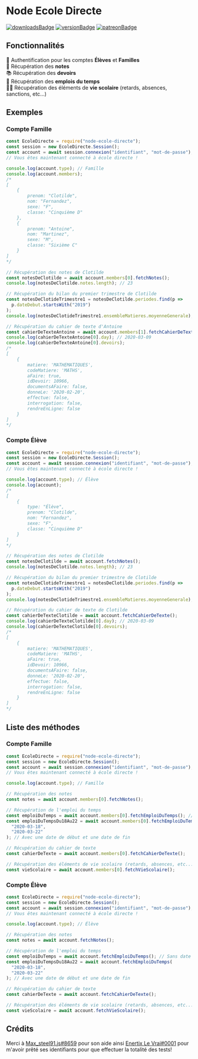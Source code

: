# Node Ecole Directe

[![downloadsBadge](https://img.shields.io/npm/dt/node-ecole-directe?style=for-the-badge)](https://npmjs.com/node-ecole-directe)
[![versionBadge](https://img.shields.io/npm/v/node-ecole-directe?style=for-the-badge)](https://npmjs.com/node-ecole-directe)
[![patreonBadge](https://img.shields.io/endpoint.svg?url=https%3A%2F%2Fshieldsio-patreon.herokuapp.com%2FAndroz2091%2Fpledges&style=for-the-badge)](https://patreon.com/Androz2091)

## Fonctionnalités

🔐 Authentification pour les comptes **Élèves** et **Familles**  
📑 Récupération des **notes**  
📚 Récupération des **devoirs**  
📅 Récupération des **emplois du temps**  
🏃🏽 Récupération des éléments de **vie scolaire** (retards, absences, sanctions, etc...)

## Exemples

### Compte Famille

```js
const EcoleDirecte = require("node-ecole-directe");
const session = new EcoleDirecte.Session();
const account = await session.connexion("identifiant", "mot-de-passe");
// Vous êtes maintenant connecté à école directe !

console.log(account.type); // Famille
console.log(account.members);
/*
[
    {
        prenom: "Clotilde",
        nom: "Fernandez",
        sexe: "F",
        classe: "Cinquième D"
    },
    {
        prenom: "Antoine",
        nom: "Martinez",
        sexe: "M",
        classe: "Sixième C"
    }
]
*/

// Récupération des notes de Clotilde
const notesDeClotilde = await account.members[0].fetchNotes();
console.log(notesDeClotilde.notes.length); // 23

// Récupération du bilan du premier trimestre de Clotilde
const notesDeClotideTrimestre1 = notesDeClotilde.periodes.find(p =>
  p.dateDebut.startsWith("2019")
);
console.log(notesDeClotideTrimestre1.ensembleMatieres.moyenneGenerale); // 18

// Récupération du cahier de texte d'Antoine
const cahierDeTexteAntoine = await account.members[1].fetchCahierDeTexte();
console.log(cahierDeTexteAntoine[0].day); // 2020-03-09
console.log(cahierDeTexteAntoine[0].devoirs);
/*
[
    {
        matiere: 'MATHEMATIQUES',
        codeMatiere: 'MATHS',
        aFaire: true,
        idDevoir: 10966,
        documentsAFaire: false,
        donneLe: '2020-02-20',
        effectue: false,
        interrogation: false,
        rendreEnLigne: false
    }
]
*/
```

### Compte Élève

```js
const EcoleDirecte = require("node-ecole-directe");
const session = new EcoleDirecte.Session();
const account = await session.connexion("identifiant", "mot-de-passe");
// Vous êtes maintenant connecté à école directe !

console.log(account.type); // Élève
console.log(account);
/*
[
    {
        type: "Élève",
        prenom: "Clotilde",
        nom: "Fernandez",
        sexe: "F",
        classe: "Cinquième D"
    }
]
*/

// Récupération des notes de Clotilde
const notesDeClotilde = await account.fetchNotes();
console.log(notesDeClotilde.notes.length); // 23

// Récupération du bilan du premier trimestre de Clotilde
const notesDeClotideTrimestre1 = notesDeClotilde.periodes.find(p =>
  p.dateDebut.startsWith("2019")
);
console.log(notesDeClotideTrimestre1.ensembleMatieres.moyenneGenerale); // 18

// Récupération du cahier de texte de Clotilde
const cahierDeTexteClotilde = await account.fetchCahierDeTexte();
console.log(cahierDeTexteClotilde[0].day); // 2020-03-09
console.log(cahierDeTexteClotilde[0].devoirs);
/*
[
    {
        matiere: 'MATHEMATIQUES',
        codeMatiere: 'MATHS',
        aFaire: true,
        idDevoir: 10966,
        documentsAFaire: false,
        donneLe: '2020-02-20',
        effectue: false,
        interrogation: false,
        rendreEnLigne: false
    }
]
*/
```

## Liste des méthodes

### Compte Famille

```js
const EcoleDirecte = require("node-ecole-directe");
const session = new EcoleDirecte.Session();
const account = await session.connexion("identifiant", "mot-de-passe");
// Vous êtes maintenant connecté à école directe !

console.log(account.type); // Famille

// Récupération des notes
const notes = await account.members[0].fetchNotes();

// Récupération de l'emploi du temps
const emploiDuTemps = await account.members[0].fetchEmploiDuTemps(); // Sans date spécifiée
const emploiDuTempsDu18Au22 = await account.members[0].fetchEmploiDuTemps(
  "2020-03-18",
  "2020-03-22"
); // Avec une date de début et une date de fin

// Récupération du cahier de texte
const cahierDeTexte = await account.members[0].fetchCahierDeTexte();

// Récupération des éléments de vie scolaire (retards, absences, etc...)
const vieScolaire = await account.members[0].fetchVieScolaire();
```

### Compte Élève

```js
const EcoleDirecte = require("node-ecole-directe");
const session = new EcoleDirecte.Session();
const account = await session.connexion("identifiant", "mot-de-passe");
// Vous êtes maintenant connecté à école directe !

console.log(account.type); // Élève

// Récupération des notes
const notes = await account.fetchNotes();

// Récupération de l'emploi du temps
const emploiDuTemps = await account.fetchEmploiDuTemps(); // Sans date spécifiée
const emploiDuTempsDu18Au22 = await account.fetchEmploiDuTemps(
  "2020-03-18",
  "2020-03-22"
); // Avec une date de début et une date de fin

// Récupération du cahier de texte
const cahierDeTexte = await account.fetchCahierDeTexte();

// Récupération des éléments de vie scolaire (retards, absences, etc...)
const vieScolaire = await account.fetchVieScolaire();
```

## Crédits

Merci à [Max_steel91.js#8659](https://github.com/Maxsteel91Dev) pour son aide ainsi [Enertix Le Vrai#0001](https://github.com/Christian-Martins) pour m'avoir prêté ses identifiants pour que effectuer la totalité des tests!
